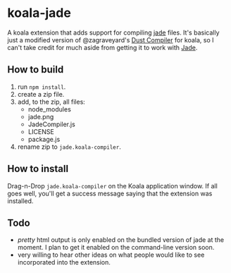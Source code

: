 koala-jade
==========

A koala extension that adds support for compiling [jade](http://jade-lang.com/) files.  It's basically just a modified version of @zagraveyard's [Dust Compiler](https://github.com/zaygraveyard/koala-dust) for koala, so I can't take credit for much aside from getting it to work with [Jade](http://jade-lang.com/).

How to build
------------

1. run `npm install`.
2. create a zip file.
3. add, to the zip, all files:
    * node_modules
    * jade.png
    * JadeCompiler.js
    * LICENSE
    * package.js
4. rename zip to `jade.koala-compiler`.

How to install
--------------

Drag-n-Drop `jade.koala-compiler` on the Koala application window.  If all goes well, you'll get a success message saying that the extension was installed.

Todo
----
  * _pretty_ html output is only enabled on the bundled version of jade at the moment.  I plan to get it enabled on the command-line version soon.
  * very willing to hear other ideas on what people would like to see incorporated into the extension.